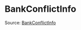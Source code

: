 # BankConflictInfo

Source: [BankConflictInfo](../../../csrc/device_lower/analysis/bank_conflict.cpp#L165)
